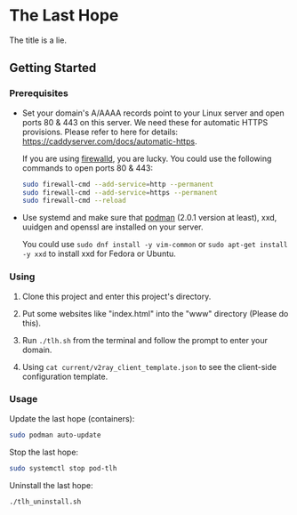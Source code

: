 # The Last Hope

The title is a lie.

## Getting Started

### Prerequisites

* Set your domain's A/AAAA records point to your Linux server and open ports 80 & 443 on this server. We need these for automatic HTTPS provisions. Please refer to here for details: https://caddyserver.com/docs/automatic-https.

  If you are using [firewalld](https://firewalld.org/), you are lucky. You could use the following commands to open ports 80 & 443:

  ```bash
  sudo firewall-cmd --add-service=http --permanent
  sudo firewall-cmd --add-service=https --permanent
  sudo firewall-cmd --reload
  ```

* Use systemd and make sure that [podman](https://podman.io/getting-started/installation.html) (2.0.1 version at least), xxd, uuidgen and openssl are installed on your server.

  You could use `sudo dnf install -y vim-common` or `sudo apt-get install -y xxd` to install xxd for Fedora or Ubuntu. 

### Using

1. Clone this project and enter this project's directory.

2. Put some websites like "index.html" into the "www" directory (Please do this).

3. Run `./tlh.sh` from the terminal and follow the prompt to enter your domain.

5. Using `cat current/v2ray_client_template.json` to see the client-side configuration template.

### Usage

Update the last hope (containers):

```bash
sudo podman auto-update
```

Stop the last hope:

```bash
sudo systemctl stop pod-tlh
```

Uninstall the last hope:

```bash
./tlh_uninstall.sh
```
